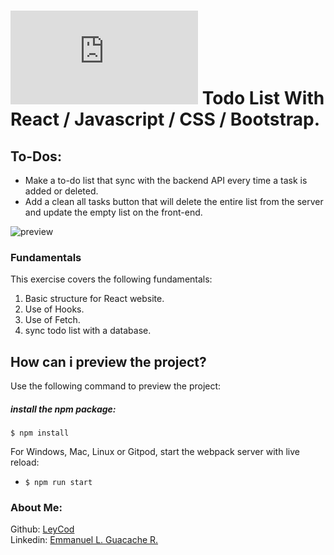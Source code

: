 # [![4Geeks Logo](https://assets.breatheco.de/apis/img/images.php?blob&random&cat=icon&tags=4geeks,16 "4Geeks Logo")](https://assets.breatheco.de/apis/img/images.php?blob&random&cat=icon&tags=4geeks,16 "4Geeks Logo") Todo List With React / Javascript / CSS / Bootstrap.

## To-Dos:

- Make a to-do list that sync with the backend API every time a task is added or deleted.
- Add a clean all tasks button that will delete the entire list from the server and update the empty list on the front-end.


![preview]()

### Fundamentals

This exercise covers the following fundamentals:

1. Basic structure for React website.
2. Use of Hooks.
3. Use of Fetch. 
4. sync todo list with a database. 


## How can i preview the project?

Use the following command to preview the project:

##### install the npm package:
```
$ npm install
```

For Windows, Mac, Linux or Gitpod, start the webpack server with live reload:
- `$ npm run start`


### About Me:

Github: [LeyCod](http://https://github.com/LeyCod "LeyCod")
<br>
Linkedin: [Emmanuel L. Guacache R.](http://https://www.linkedin.com/in/emmanuelleyan/ "Emmanuel Leyan Guacache Rodriguez")